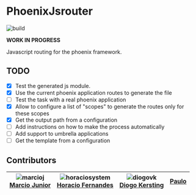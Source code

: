 # PhoenixJsrouter

![build](https://travis-ci.org/tiagoengel/phoenix-jsroutes.svg?branch=master)

**WORK IN PROGRESS**

Javascript routing for the phoenix framework.

## TODO

- [X] Test the generated js module.
- [X] Use the current phoenix application routes to generate the file
- [ ] Test the task with a real phoenix application
- [X] Allow to configure a list of "scopes" to generate the routes only for these scopes
- [X] Get the output path from a configuration
- [ ] Add instructions on how to make the process automatically
- [ ] Add support to umbrella applications
- [ ] Get the template from a configuration

## Contributors

| ![marcioj](https://avatars.githubusercontent.com/marcioj?s=100)<br/>[Marcio Junior](https://github.com/marcioj) |![horaciosystem](https://avatars.githubusercontent.com/horaciosystem?s=100)<br/>[Horacio Fernandes](https://github.com/horaciosystem) | ![diogovk](https://avatars.githubusercontent.com/diogovk?s=100)<br/>[Diogo Kersting](https://github.com/diogovk) | [Paulo](https://github.com/paaulo)
| :---: | :---: | :---: | :----: |
